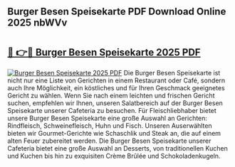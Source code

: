 ## Burger Besen Speisekarte PDF Download Online 2025 nbWVv

# <h2><a href="http://gc6oqr.nevu.top/?p=Burger+Besen+Speisekarte">🔗 👉🔴 Burger Besen Speisekarte 2025 PDF</a></h2>

[![Burger Besen Speisekarte 2025 PDF](https://i.imgur.com/dBaPXMq.png)](http://gc6oqr.nevu.top/?p=Burger+Besen+Speisekarte)
Die Burger Besen Speisekarte ist nicht nur eine Liste von Gerichten in einem Restaurant oder Café, sondern auch Ihre Möglichkeit, ein köstliches und für Ihren Geschmack geeignetes Gericht zu wählen. Wenn Sie nach einem leichten und frischen Gericht suchen, empfehlen wir Ihnen, unseren Salatbereich auf der Burger Besen Speisekarte unserer Cafeteria zu besuchen. Für Fleischliebhaber bietet unsere Burger Besen Speisekarte eine große Auswahl an Gerichten: Rindfleisch, Schweinefleisch, Huhn und Fisch. Unseren Auserwählten bieten wir Gourmet-Gerichte wie Schaschlik und Steak an, die auf einem alten Feuer zubereitet werden. Die Burger Besen Speisekarte unserer Cafeteria bietet eine große Auswahl an Desserts, von traditionellen Kuchen und Kuchen bis hin zu exquisiten Crème Brûlée und Schokoladenkugeln.
